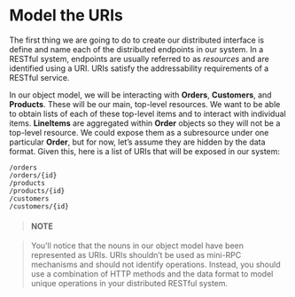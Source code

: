 # Model the URIs


The first thing we are going to do to create our distributed interface is define and name each of the distributed endpoints in our system. In a RESTful system, endpoints are usually referred to as *resources* and are identified using a URI. URIs satisfy the addressability requirements of a RESTful service.


In our object model, we will be interacting with **Orders**, **Customers**, and **Products**. These will be our main, top-level resources. We want to be able to obtain lists of each of these top-level items and to interact with individual items. **LineItems** are aggregated within **Order** objects so they will not be a top-level resource. We could expose them as a subresource under one particular **Order**, but for now, let’s assume they are hidden by the data format. Given this, here is a list of URIs that will be exposed in our system:

```
/orders
/orders/{id}
/products
/products/{id}
/customers
/customers/{id}
```


> #### NOTE

> You’ll notice that the nouns in our object model have been represented as URIs. URIs shouldn’t be used as mini-RPC mechanisms and should not identify operations. Instead, you should use a combination of HTTP methods and the data format to model unique operations in your distributed RESTful system.